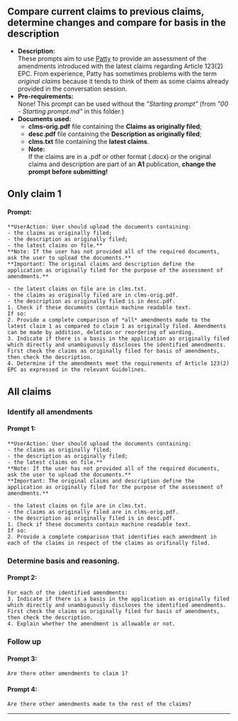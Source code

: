 ## Compare current claims to previous claims, determine changes and compare for basis in the description
- **Description:**  
These prompts aim to use [Patty](https://chatgpt.com/g/g-67eba45560b08191a2dc76c46d82b4d3-patty) to provide an assessment of the amendments introduced with the latest claims regarding Article 123(2) EPC.
From experience, Patty has sometimes problems with the term *original claims* because it tends to think of them as some claims already provided in the conversation session.
- **Pre-requirements:**  
None!
This prompt can be used without the *"Starting prompt"* (from *"00 - Starting prompt.md"* in this folder.)
- **Documents used:**  
  - **clms-orig.pdf** file containing the **Claims as originally filed**;  
  - **desc.pdf** file containing the **Description as originally filed**;  
  - **clms.txt** file containing the **latest claims**.
  - **Note:**  
    If the claims are in a .pdf or other format (.docx) or the original claims and description are part of an **A1** publication, **change the prompt before submitting!**

## Only claim 1  
#### Prompt:
    **UserAction: User should upload the documents containing:  
    - the claims as originally filed;  
    - the description as originally filed;  
    - the latest claims on file.**  
    **Note: If the user has not provided all of the required documents, ask the user to upload the documents.**
    **Important: The original claims and description define the application as originally filed for the purpose of the assessment of amendments.**

    - the latest claims on file are in clms.txt.  
    - the claims as originally filed are in clms-orig.pdf.  
    - the description as originally filed is in desc.pdf.  
    1. Check if these documents contain machine readable text. 
    If so:  
    2. Provide a complete comparison of *all* amendments made to the latest claim 1 as compared to claim 1 as originally filed. Amendments can be made by addition, deletion or reordering of wording. 
    3. Indicate if there is a basis in the application as originally filed which directly and unambiguously discloses the identified amendments. First check the claims as originally filed for basis of amendments, then check the description.
    4. Determine if the amendments meet the requirements of Article 123(2) EPC as expressed in the relevant Guidelines.
    
## All claims   
### Identify all amendments   
#### Prompt 1:  
    **UserAction: User should upload the documents containing:  
    - the claims as originally filed;  
    - the description as originally filed;  
    - the latest claims on file.**  
    **Note: If the user has not provided all of the required documents, ask the user to upload the documents.**
    **Important: The original claims and description define the application as originally filed for the purpose of the assessment of amendments.**

    - the latest claims on file are in clms.txt.  
    - the claims as originally filed are in clms-orig.pdf.  
    - the description as originally filed is in desc.pdf.  
    1. Check if these documents contain machine readable text. 
    If so:  
    2. Provide a complete comparison that identifies each amendment in each of the claims in respect of the claims as orifinally filed.
    
### Determine basis and reasoning.   
#### Prompt 2:  
    For each of the identified amendments:
    3. Indicate if there is a basis in the application as originally filed which directly and unambiguously discloses the identified amendments. First check the claims as originally filed for basis of amendments, then check the description.
    4. Explain whether the amendment is allowable or not.
     
  ### Follow up

#### Prompt 3:
    Are there other amendments to claim 1?
    
#### Prompt 4:  
    Are there other amendments made to the rest of the claims?
  
--------------------------------------------










